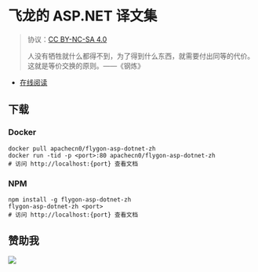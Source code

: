 # 飞龙的 ASP.NET 译文集

> 协议：[CC BY-NC-SA 4.0](http://creativecommons.org/licenses/by-nc-sa/4.0/)
> 
> 人没有牺牲就什么都得不到，为了得到什么东西，就需要付出同等的代价。这就是等价交换的原则。——《钢炼》

* [在线阅读](https://aspx.flygon.net)
## 下载

### Docker

```
docker pull apachecn0/flygon-asp-dotnet-zh
docker run -tid -p <port>:80 apachecn0/flygon-asp-dotnet-zh
# 访问 http://localhost:{port} 查看文档
```

### NPM

```
npm install -g flygon-asp-dotnet-zh
flygon-asp-dotnet-zh <port>
# 访问 http://localhost:{port} 查看文档
```

## 赞助我

![](https://img-blog.csdnimg.cn/20200112005920729.png)
